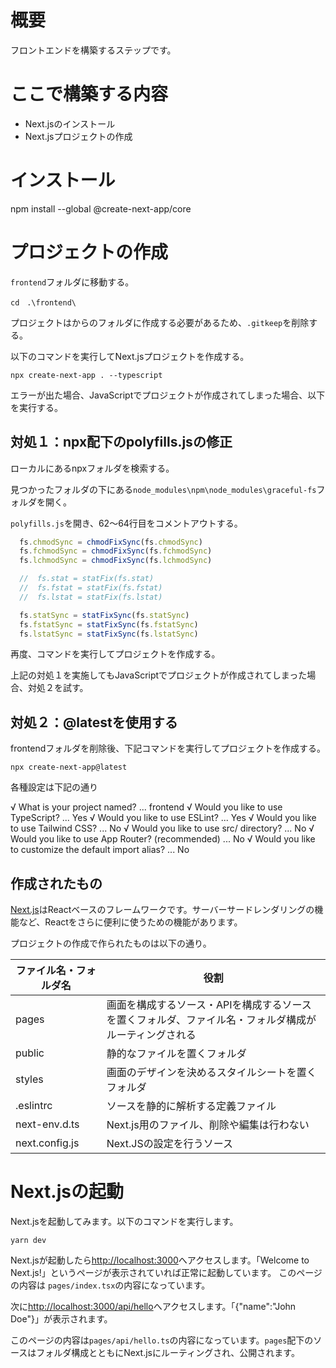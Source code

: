 # 概要
フロントエンドを構築するステップです。

# ここで構築する内容
 - Next.jsのインストール
 - Next.jsプロジェクトの作成

# インストール
npm install --global @create-next-app/core

# プロジェクトの作成

`frontend`フォルダに移動する。
```
cd　.\frontend\
```

プロジェクトはからのフォルダに作成する必要があるため、`.gitkeep`を削除する。

以下のコマンドを実行してNext.jsプロジェクトを作成する。
```
npx create-next-app . --typescript
```

エラーが出た場合、JavaScriptでプロジェクトが作成されてしまった場合、以下を実行する。

## 対処１：npx配下のpolyfills.jsの修正

ローカルにあるnpxフォルダを検索する。

見つかったフォルダの下にある`node_modules\npm\node_modules\graceful-fs`フォルダを開く。

`polyfills.js`を開き、62～64行目をコメントアウトする。

```JavaScript
  fs.chmodSync = chmodFixSync(fs.chmodSync)
  fs.fchmodSync = chmodFixSync(fs.fchmodSync)
  fs.lchmodSync = chmodFixSync(fs.lchmodSync)

  //  fs.stat = statFix(fs.stat)
  //  fs.fstat = statFix(fs.fstat)
  //  fs.lstat = statFix(fs.lstat)

  fs.statSync = statFixSync(fs.statSync)
  fs.fstatSync = statFixSync(fs.fstatSync)
  fs.lstatSync = statFixSync(fs.lstatSync)
```

再度、コマンドを実行してプロジェクトを作成する。

上記の対処１を実施してもJavaScriptでプロジェクトが作成されてしまった場合、対処２を試す。

## 対処２：@latestを使用する

frontendフォルダを削除後、下記コマンドを実行してプロジェクトを作成する。

```
npx create-next-app@latest
```

各種設定は下記の通り

√ What is your project named? ... frontend
√ Would you like to use TypeScript? ... Yes
√ Would you like to use ESLint? ... Yes
√ Would you like to use Tailwind CSS? ... No
√ Would you like to use src/ directory? ... No
√ Would you like to use App Router? (recommended) ... No
√ Would you like to customize the default import alias? ... No


## 作成されたもの

[Next.js](https://nextjs.org/)はReactベースのフレームワークです。サーバーサードレンダリングの機能など、Reactをさらに便利に使うための機能があります。

プロジェクトの作成で作られたものは以下の通り。

|  ファイル名・フォルダ名  |  役割  |
| ----------- | --------- |
|  pages  |  画面を構成するソース・APIを構成するソースを置くフォルダ、ファイル名・フォルダ構成がルーティングされる  |
|  public  |  静的なファイルを置くフォルダ  |
|  styles |  画面のデザインを決めるスタイルシートを置くフォルダ  |
|  .eslintrc  |  ソースを静的に解析する定義ファイル  |
|  next-env.d.ts  |  Next.js用のファイル、削除や編集は行わない  |
|  next.config.js  |  Next.JSの設定を行うソース  |


# Next.jsの起動

Next.jsを起動してみます。以下のコマンドを実行します。

```
yarn dev
```

Next.jsが起動したら[http://localhost:3000](http://localhost:3000)へアクセスします。「Welcome to Next.js!」というページが表示されていれば正常に起動しています。
このページの内容は `pages/index.tsx`の内容になっています。

次に[http://localhost:3000/api/hello](http://localhost:3000/api/hello)へアクセスします。「{"name":"John Doe"}」が表示されます。

このページの内容は`pages/api/hello.ts`の内容になっています。`pages`配下のソースはフォルダ構成とともにNext.jsにルーティングされ、公開されます。
